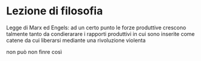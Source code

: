 # Lezione di filosofia

Legge di Marx ed Engels:
ad un certo punto le forze produttive crescono talmente tanto da condierarare i rapporti produttivi in cui sono inserite come catene da cui liberarsi mediante una rivoluzione violenta

non può non finre così


<!--stackedit_data:
eyJoaXN0b3J5IjpbLTE4MzQ0NTI5NDRdfQ==
-->